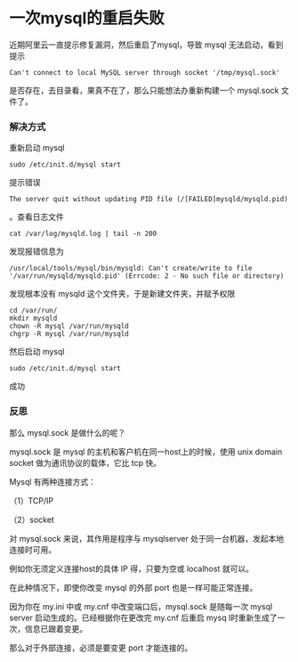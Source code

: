 # 一次mysql的重启失败

近期阿里云一直提示修复漏洞，然后重启了mysql，导致 mysql 无法启动，看到提示

 ```properties
Can't connect to local MySQL server through socket '/tmp/mysql.sock'
 ```

是否存在，去目录看，果真不在了，那么只能想法办重新构建一个 mysql.sock 文件了。

### 解决方式

重新启动 mysql 

```
sudo /etc/init.d/mysql start
```

 提示错误 

```properties
The server quit without updating PID file (/[FAILED]mysqld/mysqld.pid)
```

。查看日志文件

 ```properties
cat /var/log/mysqld.log | tail -n 200
 ```

发现报错信息为

 ```properties
/usr/local/tools/mysql/bin/mysqld: Can't create/write to file '/var/run/mysqld/mysqld.pid' (Errcode: 2 - No such file or directory)
 ```

发现根本没有 mysqld 这个文件夹，于是新建文件夹，并赋予权限

```properties
cd /var/run/
mkdir mysqld
chown -R mysql /var/run/mysqld
chgrp -R mysql /var/run/mysqld
```

然后启动 mysql

```properties
sudo /etc/init.d/mysql start
```

成功



### 反思

那么 mysql.sock 是做什么的呢？

mysql.sock 是 mysql 的主机和客户机在同一host上的时候，使用 unix domain socket 做为通讯协议的载体，它比 tcp 快。

Mysql 有两种连接方式： 

（1）TCP/IP 

（2）socket 

对 mysql.sock 来说，其作用是程序与 mysqlserver 处于同一台机器，发起本地连接时可用。 

例如你无须定义连接host的具体 IP 得，只要为空或 localhost 就可以。 

在此种情况下，即使你改变 mysql 的外部 port 也是一样可能正常连接。 

因为你在 my.ini 中或 my.cnf 中改变端口后，mysql.sock 是随每一次 mysql server 启动生成的。已经根据你在更改完 my.cnf 后重启 mysq l时重新生成了一次，信息已跟着变更。

那么对于外部连接，必须是要变更 port 才能连接的。 